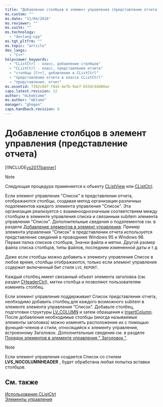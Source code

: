 ```yaml
---
title: "Добавление столбцов в элемент управления (представление отчета) | Microsoft Docs"
ms.custom: ""
ms.date: "11/04/2016"
ms.reviewer: ""
ms.suite: ""
ms.technology: 
  - "devlang-cpp"
ms.tgt_pltfrm: ""
ms.topic: "article"
dev_langs: 
  - "C++"
helpviewer_keywords: 
  - "CListCtrl - класс, добавление столбцов"
  - "CListCtrl - класс, представление отчета"
  - "столбцы [C++], добавление в CListCtrl"
  - "представление отчета в классе CListCtrl"
  - "представления, отчет"
ms.assetid: 7392c0d7-f8a5-4e7b-9ae7-b53dc9dd80ae
caps.latest.revision: 12
author: "mikeblome"
ms.author: "mblome"
manager: "ghogen"
caps.handback.revision: 8
---
```

# Добавление столбцов в элемент управления (представление отчета)
[!INCLUDE[vs2017banner](../assembler/inline/includes/vs2017banner.md)]

> [!NOTE]
>  Следующая процедура применяется к объекту [CListView](../mfc/reference/clistview-class.md) или [CListCtrl](../Topic/CListCtrl%20Class.md).  
  
 Если элемент управления "Список" в представлении отчета, отображаются столбцы, создавая метод организации различных подэлементов каждого элемента управления "Список".  Эта организация реализуется с взаимнооднозначным соответствием между столбцом в элементе управления списка и связанным subitem элемента управления "Список".  Дополнительные сведения о подэлементов см. в разделе [Добавление элементов в элемент управления](../mfc/adding-items-to-the-control.md).  Пример элемента управления "Список" в представлении отчета используется представление сведений в проводнике Windows 95 и Windows 98.  Первая папка списков столбцов, Значки файла и метки.  Другой размер файла списка столбцов, типы файлов, последним измененной даты и т д  
  
 Даже если столбцы можно добавить к элементу управления Список в любое время, столбцы отображаются, только если элемент управления содержит включенный бит стиля `LVS_REPORT`.  
  
 Каждый столбец имеет связанный объект элемента заголовка \(см. раздел [CHeaderCtrl](../Topic/CHeaderCtrl%20Class.md)\), метки столбца и позволяют пользователям изменять столбец.  
  
 Если элемент управления поддерживает Список представление отчета, необходимо добавить столбец для каждого возможного subitem в элементе элемента управления "Список".  Добавьте столбец, подготовки структуры [LV\_COLUMN](http://msdn.microsoft.com/library/windows/desktop/bb774743) и затем обращения к [InsertColumn](../Topic/CListCtrl::InsertColumn.md).  После добавления необходимые столбцы \(иногда называемые элементы заголовка\) можно изменять расположение их с помощью функций\-членов и стили, относящийся к элементу управления, встроенному Заголовок.  Дополнительные сведения см. в разделе [Порядок элементов в элементе управления " Заголовок "](../mfc/ordering-items-in-the-header-control.md).  
  
> [!NOTE]
>  Если элемент управления создается Список со стилем **LVS\_NOCOLUMNHEADER** , будет обработана любая попытка вставки столбцов.  
  
## См. также  
 [Использование CListCtrl](../Topic/Using%20CListCtrl.md)   
 [Элементы управления](../mfc/controls-mfc.md)